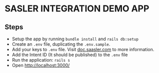 # SASLER INTEGRATION DEMO APP

## Steps

- Setup the app by running `bundle install` and `rails db:setup`
- Create an `.env` file, duplicating the `.env.sample`.
- Add your keys to `.env` file. Visit [doc.saasler.com](http://doc.saasler.com/#/how-to-setup-my-app) to more information.
- Add the Intent ID (It should be published) to the `.env` file
- Run the application: `rails s`
- Open [http://localhost:3000/](http://localhost:3000/)
